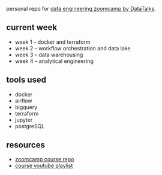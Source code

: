 personal repo for [data engineering zoomcamp by DataTalks](https://github.com/DataTalksClub/data-engineering-zoomcamp).


## current week

- week 1 – docker and terraform
- week 2 – workflow orchestration and data lake
- week 3 – data warehousing
- week 4 – analytical engineering

## tools used

- docker
- airflow
- bigquery
- terraform
- jupyter
- postgreSQL

## resources

- [zoomcamp course repo](https://github.com/DataTalksClub/data-engineering-zoomcamp)
- [course youtube playlist](https://www.youtube.com/playlist?list=PL3MmuxUbc_hItaT9XzYKOaT7k6LZ5QHxM)

